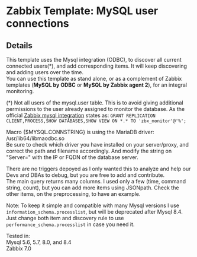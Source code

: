 # Zabbix Template: MySQL user connections

## Details
This template uses the Mysql integration (ODBC), to discover all current connected users(*), and add corresponding items. It will keep discovering and adding users over the time.\
You can use this template as stand alone, or as a complement of Zabbix templates (**MySQL by ODBC** or **MySQL by Zabbix agent 2**), for an integral monitoring.

(*) Not all users of the mysql.user table. This is to avoid giving additional permissions to the user already assigned to monitor the database.
As the official [Zabbix mysql integration](https://www.zabbix.com/integrations/mysql) states as: `GRANT REPLICATION CLIENT,PROCESS,SHOW DATABASES,SHOW VIEW ON *.* TO 'zbx_monitor'@'%';`

Macro {$MYSQL.CONNSTRING} is using the MariaDB driver: /usr/lib64/libmaodbc.so \
Be sure to check which driver you have installed on your server/proxy, and correct the path and filename accordingly. And modify the string on "Server=" with the IP or FQDN of the database server.

There are no triggers depoyed as I only wanted this to analyze and help our Devs and DBAs to debug, but you are free to add and contribute.\
The main query returns many columns. I used only a few (time, command string, count), but you can add more items using JSONpath. Check the other items, on the preprocessing, to have an example.

Note: To keep it simple and compatible with many Mysql versions I use `information_schema.processlist`, but will be deprecated after Mysql 8.4. Just change both item and discovery rule to use `performance_schema.processlist` in case you need it.

Tested in:\
Mysql 5.6, 5.7, 8.0, and 8.4\
Zabbix 7.0
